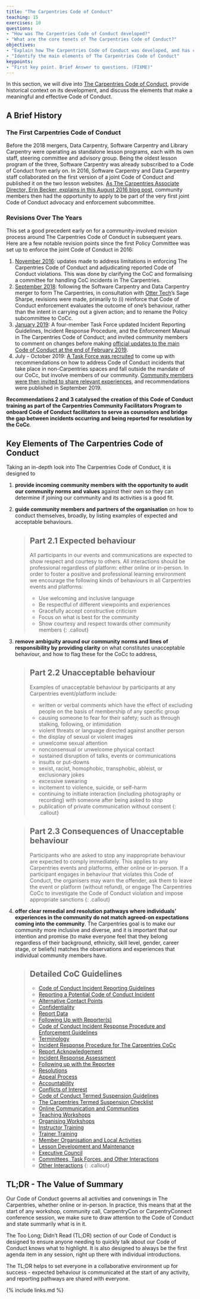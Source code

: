 ```yaml
---
title: "The Carpentries Code of Conduct"
teaching: 15
exercises: 10
questions:
- "How was The Carpentries Code of Conduct developed?"
- "What are the core tenets of The Carpentries Code of Conduct?"
objectives:
- "Explain how The Carpentries Code of Conduct was developed, and has changed over the years"
- "Identify the main elements of The Carpentries Code of Conduct"
keypoints:
- "First key point. Brief Answer to questions. (FIXME)"
---
```


In this section, we will dive into [The Carpentries Code of Conduct](https://docs.carpentries.org/topic_folders/policies/index_coc.html), provide historical context on its development, and discuss the elements that make a meaningful and effective Code of Conduct. 

## A Brief History

### The First Carpentries Code of Conduct 

Before the 2018 mergers, Data Carpentry, Software Carpentry and Library Carpentry were operating as standalone lesson programs, each with its own staff, steering committee and advisory group. Being the oldest lesson program of the three, Software Carpentry was already subscribed to a Code of Conduct from early on. In 2016, Software Carpentry and Data Carpentry staff collaborated on the first version of a joint Code of Conduct and published it on the two lesson websites. [As The Carpentries Associate Director, Erin Becker, explains in this August 2016 blog post](https://datacarpentry.org/blog/2016/08/code-of-conduct), community members then had the opportunity to apply to be part of the very first joint Code of Conduct advocacy and enforcement subcommittee.

### Revisions Over The Years

This set a good precedent early on for a community-involved revision process around The Carpentries Code of Conduct in subsequent years. Here are a few notable revision points since the first Policy Committee was set up to enforce the joint Code of Conduct in 2016:
1. [November 2016](https://datacarpentry.org/blog/2016/11/how-we-wrote-our-code-of-conduct): updates made to address limitations in enforcing The Carpentries Code of Conduct and adjudicating reported Code of Conduct violations. This was done by clarifying the CoC and formalising a committee for handling CoC incidents in The Carpentries.
2. [September 2018](https://carpentries.org/blog/2018/09/coc-revision-release/): following the Software Carpentry and Data Carpentry merger to form The Carpentries, in consultation with [Otter Tech](https://otter.technology/)’s Sage Sharpe, revisions were made, primarily to (i) reinforce that Code of Conduct enforcement evaluates the outcome of one’s behaviour, rather than the intent in carrying out a given action; and to rename the Policy subcommittee to CoCc.
3. [January 2019](https://carpentries.org/blog/2019/01/coc-documentation-rfc/): A four-member Task Force updated Incident Reporting Guidelines, Incident Response Procedure, and the Enforcement Manual in The Carpentries Code of Conduct; and invited community members to comment on changes before making [official updates to the main Code of Conduct at the end of February 2019](https://carpentries.org/blog/2019/02/coc-documentation-release/).
4. July - October 2019: [A Task Force was recruited](https://carpentries.org/blog/2019/07/incidents-outside-cocc-mandate/) to come up with recommendations on how to address Code of Conduct incidents that take place in non-Carpentries spaces and fall outside the mandate of our CoCc, but involve members of our community. [Community members were then invited to share relevant experiences](https://carpentries.org/blog/2019/08/collecting-incidents-community/), and recommendations were published in September 2019. 

**Recommendations 2 and 3 catalysed the creation of this Code of Conduct training as part of the Carpentries Community Facilitators Program to onboard Code of Conduct facilitators to serve as counselors and bridge the gap between incidents occurring and being reported for resolution by the CoCc**.

## Key Elements of The Carpentries Code of Conduct

Taking an in-depth look into The Carpentries Code of Conduct, it is designed to 

1. **provide incoming community members with the opportunity to audit our community norms and values** against their own so they can determine if joining our community and its activities is a good fit. 
2. **guide community members and partners of the organisation** on how to conduct themselves, broadly, by listing examples of expected and acceptable behaviours. 
      
      > ## Part 2.1 Expected behaviour
      >
      >All participants in our events and communications are expected to show respect and courtesy to others. All interactions should be professional regardless of platform: either online or in-person. In order to foster a positive and professional learning environment we encourage the following kinds of behaviours in all Carpentries events and platforms:
      > - Use welcoming and inclusive language
      > - Be respectful of different viewpoints and experiences
      > - Gracefully accept constructive criticism
      > - Focus on what is best for the community
      > - Show courtesy and respect towards other community members
      {: .callout}
      
3. **remove ambiguity around our community norms and lines of responsibility by providing clarity** on what constitutes unacceptable behaviour, and how to flag these for the CoCc to address, 
     
      > ## Part 2.2 Unacceptable behaviour
      >
      >Examples of unacceptable behaviour by participants at any Carpentries event/platform include:
      > - written or verbal comments which have the effect of excluding people on the basis of membership of any specific group
      > - causing someone to fear for their safety; such as through stalking, following, or intimidation
      > - violent threats or language directed against another person
      > - the display of sexual or violent images
      > - unwelcome sexual attention
      > - nonconsensual or unwelcome physical contact
      > - sustained disruption of talks, events or communications
      > - insults or put-downs
      > - sexist, racist, homophobic, transphobic, ableist, or exclusionary jokes
      > - excessive swearing
      > - incitement to violence, suicide, or self-harm
      > - continuing to initiate interaction (including photography or recording) with someone after being asked to stop
      > - publication of private communication without consent
      {: .callout}
      
      > ## Part 2.3 Consequences of Unacceptable behaviour
      >
      >Participants who are asked to stop any inappropriate behaviour are expected to comply immediately. This applies to any Carpentries events and platforms, either online or in-person. If a participant engages in behaviour that violates this Code of Conduct, the organisers may warn the offender, ask them to leave the event or platform (without refund), or engage The Carpentries CoCc to investigate the Code of Conduct violation and impose appropriate sanctions
      {: .callout}
      
4. **offer clear remedial and resolution pathways where individuals’ experiences in the community do not match agreed-on expectations coming into the community**. The Carpentries goal is to make our community more inclusive and diverse, and it is important that our intention and promise (to make everyone feel that they belong regardless of their background, ethnicity, skill level, gender, career stage, or beliefs) matches the observations and experiences that individual community members have.
      
      > ## Detailed CoC Guidelines
      > - [Code of Conduct Incident Reporting Guidelines](https://docs.carpentries.org/topic_folders/policies/incident-reporting.html)
      > - [Reporting a Potential Code of Conduct Incident](https://docs.carpentries.org/topic_folders/policies/incident-reporting.html#reporting-a-potential-code-of-conduct-incident)
      > - [Alternative Contact Points](https://docs.carpentries.org/topic_folders/policies/incident-reporting.html#alternative-contact-points)
      > - [Confidentiality](https://docs.carpentries.org/topic_folders/policies/incident-reporting.html#confidentiality)
      > - [Report Data](https://docs.carpentries.org/topic_folders/policies/incident-reporting.html#report-data)
      > - [Following Up with Reporter(s)](https://docs.carpentries.org/topic_folders/policies/incident-reporting.html#following-up-with-reporter-s)
      > - [Code of Conduct Incident Response Procedure and Enforcement Guidelines](https://docs.carpentries.org/topic_folders/policies/enforcement-guidelines.html)
      > - [Terminology](https://docs.carpentries.org/topic_folders/policies/enforcement-guidelines.html#terminology)
      > - [Incident Response Procedure for The Carpentries CoCc](https://docs.carpentries.org/topic_folders/policies/enforcement-guidelines.html#incident-response-procedure-for-the-carpentries-code-of-conduct-committee)
      > - [Report Acknowledgement](https://docs.carpentries.org/topic_folders/policies/enforcement-guidelines.html#report-acknowledgement)
      > - [Incident Response Assessment](https://docs.carpentries.org/topic_folders/policies/enforcement-guidelines.html#incident-response-assessment)
      > - [Following up with the Reportee](https://docs.carpentries.org/topic_folders/policies/enforcement-guidelines.html#following-up-with-the-reportee)
      > - [Resolutions](https://docs.carpentries.org/topic_folders/policies/enforcement-guidelines.html#resolutions)
      > - [Appeal Process](https://docs.carpentries.org/topic_folders/policies/enforcement-guidelines.html#appeal-process)
      > - [Accountability](https://docs.carpentries.org/topic_folders/policies/enforcement-guidelines.html#accountability)
      > - [Conflicts of Interest](https://docs.carpentries.org/topic_folders/policies/enforcement-guidelines.html#conflicts-of-interest)
      > - [Code of Conduct Termed Suspension Guidelines](https://docs.carpentries.org/topic_folders/policies/termed-suspension.html)
      > - [The Carpentries Termed Suspension Checklist](https://docs.carpentries.org/topic_folders/policies/termed-suspension.html#the-carpentries-termed-suspension-checklist)
      > - [Online Communication and Communities](https://docs.carpentries.org/topic_folders/policies/termed-suspension.html#online-communication-and-communities)
      > - [Teaching Workshops](https://docs.carpentries.org/topic_folders/policies/termed-suspension.html#teaching-workshops)
      > - [Organising Workshops](https://docs.carpentries.org/topic_folders/policies/termed-suspension.html#organising-workshops)
      > - [Instructor Training](https://docs.carpentries.org/topic_folders/policies/termed-suspension.html#instructor-training)
      > - [Trainer Training](https://docs.carpentries.org/topic_folders/policies/termed-suspension.html#trainer-training)
      > - [Member Organisation and Local Activities](https://docs.carpentries.org/topic_folders/policies/termed-suspension.html#member-organisation-and-local-activities)
      > - [Lesson Development and Maintenance](https://docs.carpentries.org/topic_folders/policies/termed-suspension.html#lesson-development-and-maintenance)
      > - [Executive Council](https://docs.carpentries.org/topic_folders/policies/termed-suspension.html#executive-council)
      > - [Committees, Task Forces, and Other Interactions](https://docs.carpentries.org/topic_folders/policies/termed-suspension.html#committees-task-forces-and-other-interactions)
      > - [Other Interactions](https://docs.carpentries.org/topic_folders/policies/termed-suspension.html#other-interactions)
      {: .callout}
        
## TL;DR - The Value of Summary

Our Code of Conduct governs all activities and convenings in The Carpentries, whether online or in-person. In practice, this means that at the start of any workshop, community call, CarpentryCon or CarpentryConnect conference session, we make sure to draw attention to the Code of Conduct and state summarily what is in it.

The Too Long; Didn’t Read (TL;DR) section of our Code of Conduct is designed to ensure anyone needing to quickly talk about our Code of Conduct knows what to highlight. It is also designed to always be the first agenda item in any session, right up there with individual introductions.

The TL;DR helps to set everyone in a collaborative environment up for success - expected behaviour is communicated at the start of any activity, and reporting pathways are shared with everyone.



{% include links.md %}
